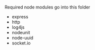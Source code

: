 Required node modules go into this folder
* express
* http
* log4js
* nodeunit
* node-uuid
* socket.io